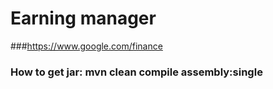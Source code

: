 # Earning manager


###https://www.google.com/finance

### How to get jar: mvn clean compile assembly:single